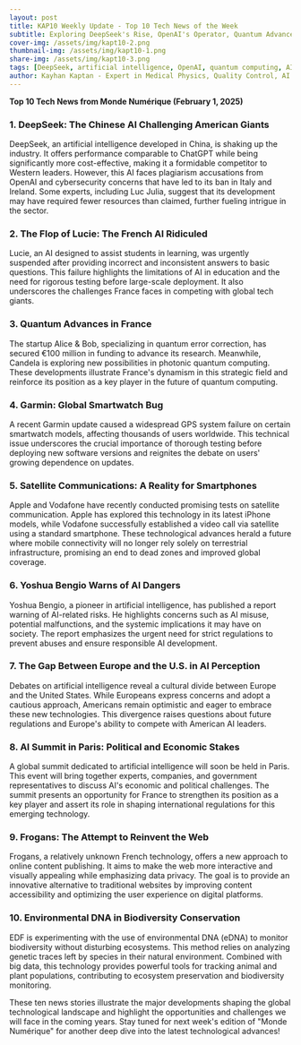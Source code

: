 ```yaml
---
layout: post
title: KAP10 Weekly Update - Top 10 Tech News of the Week
subtitle: Exploring DeepSeek's Rise, OpenAI's Operator, Quantum Advances in France, and Breakthroughs in AI Energy Efficiency
cover-img: /assets/img/kapt10-2.png
thumbnail-img: /assets/img/kapt10-1.png
share-img: /assets/img/kapt10-3.png
tags: [DeepSeek, artificial intelligence, OpenAI, quantum computing, AI energy efficiency]
author: Kayhan Kaptan - Expert in Medical Physics, Quality Control, AI and Digital Transformation
---
```


**Top 10 Tech News from Monde Numérique (February 1, 2025)**

### 1. **DeepSeek: The Chinese AI Challenging American Giants**  

DeepSeek, an artificial intelligence developed in China, is shaking up the industry. It offers performance comparable to ChatGPT while being significantly more cost-effective, making it a formidable competitor to Western leaders. However, this AI faces plagiarism accusations from OpenAI and cybersecurity concerns that have led to its ban in Italy and Ireland. Some experts, including Luc Julia, suggest that its development may have required fewer resources than claimed, further fueling intrigue in the sector.

### 2. **The Flop of Lucie: The French AI Ridiculed**  

Lucie, an AI designed to assist students in learning, was urgently suspended after providing incorrect and inconsistent answers to basic questions. This failure highlights the limitations of AI in education and the need for rigorous testing before large-scale deployment. It also underscores the challenges France faces in competing with global tech giants.

### 3. **Quantum Advances in France**  

The startup Alice & Bob, specializing in quantum error correction, has secured €100 million in funding to advance its research. Meanwhile, Candela is exploring new possibilities in photonic quantum computing. These developments illustrate France's dynamism in this strategic field and reinforce its position as a key player in the future of quantum computing.

### 4. **Garmin: Global Smartwatch Bug**  

A recent Garmin update caused a widespread GPS system failure on certain smartwatch models, affecting thousands of users worldwide. This technical issue underscores the crucial importance of thorough testing before deploying new software versions and reignites the debate on users' growing dependence on updates.

### 5. **Satellite Communications: A Reality for Smartphones**  

Apple and Vodafone have recently conducted promising tests on satellite communication. Apple has explored this technology in its latest iPhone models, while Vodafone successfully established a video call via satellite using a standard smartphone. These technological advances herald a future where mobile connectivity will no longer rely solely on terrestrial infrastructure, promising an end to dead zones and improved global coverage.

### 6. **Yoshua Bengio Warns of AI Dangers**  

Yoshua Bengio, a pioneer in artificial intelligence, has published a report warning of AI-related risks. He highlights concerns such as AI misuse, potential malfunctions, and the systemic implications it may have on society. The report emphasizes the urgent need for strict regulations to prevent abuses and ensure responsible AI development.

### 7. **The Gap Between Europe and the U.S. in AI Perception**  

Debates on artificial intelligence reveal a cultural divide between Europe and the United States. While Europeans express concerns and adopt a cautious approach, Americans remain optimistic and eager to embrace these new technologies. This divergence raises questions about future regulations and Europe's ability to compete with American AI leaders.

### 8. **AI Summit in Paris: Political and Economic Stakes**  

A global summit dedicated to artificial intelligence will soon be held in Paris. This event will bring together experts, companies, and government representatives to discuss AI's economic and political challenges. The summit presents an opportunity for France to strengthen its position as a key player and assert its role in shaping international regulations for this emerging technology.

### 9. **Frogans: The Attempt to Reinvent the Web**  

Frogans, a relatively unknown French technology, offers a new approach to online content publishing. It aims to make the web more interactive and visually appealing while emphasizing data privacy. The goal is to provide an innovative alternative to traditional websites by improving content accessibility and optimizing the user experience on digital platforms.

### 10. **Environmental DNA in Biodiversity Conservation**  

EDF is experimenting with the use of environmental DNA (eDNA) to monitor biodiversity without disturbing ecosystems. This method relies on analyzing genetic traces left by species in their natural environment. Combined with big data, this technology provides powerful tools for tracking animal and plant populations, contributing to ecosystem preservation and biodiversity monitoring.

These ten news stories illustrate the major developments shaping the global technological landscape and highlight the opportunities and challenges we will face in the coming years. Stay tuned for next week's edition of "Monde Numérique" for another deep dive into the latest technological advances!

